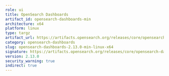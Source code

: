 ```yaml
---
role: ui
title: OpenSearch Dashboards
artifact_id: opensearch-dashboards-min
architecture: x64
platform: linux
type: targz
artifact_url: https://artifacts.opensearch.org/releases/core/opensearch-dashboards/2.13.0/opensearch-dashboards-min-2.13.0-linux-x64.tar.gz
category: opensearch-dashboards
slug: opensearch-dashboards-2.13.0-min-linux-x64
signature: https://artifacts.opensearch.org/releases/core/opensearch-dashboards/2.13.0/opensearch-dashboards-min-2.13.0-linux-x64.tar.gz.sig
version: 2.13.0
security_warning: true
indirect: true
---
```

